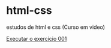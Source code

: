 # html-css
 estudos de html e css (Curso em video)

<a href="https://kevengoulart.github.io/html-css/exercicios/ex001/index.html">Executar o exercício 001</a>